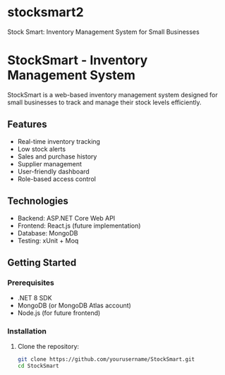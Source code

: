 # stocksmart2
Stock Smart: Inventory Management System for Small Businesses
# StockSmart - Inventory Management System

StockSmart is a web-based inventory management system designed for small businesses to track and manage their stock levels efficiently.

## Features

- Real-time inventory tracking
- Low stock alerts
- Sales and purchase history
- Supplier management
- User-friendly dashboard
- Role-based access control

## Technologies

- Backend: ASP.NET Core Web API
- Frontend: React.js (future implementation)
- Database: MongoDB
- Testing: xUnit + Moq

## Getting Started

### Prerequisites

- .NET 8 SDK
- MongoDB (or MongoDB Atlas account)
- Node.js (for future frontend)

### Installation

1. Clone the repository:
   ```bash
   git clone https://github.com/yourusername/StockSmart.git
   cd StockSmart